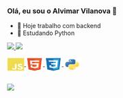 ### Olá, eu sou o Alvimar Vilanova 👋

- 🔭 Hoje trabalho com backend
- 🐍 Estudando Python

 <div>
  <a href="https://github.com/junio102">
  <img height="180em" src="https://github-readme-stats.vercel.app/api?username=junio102&show_icons=true&theme=react&include_all_commits=true&count_private=true"/>
  <img height="180em" src="https://github-readme-stats.vercel.app/api/top-langs/?username=junio102&layout=compact&langs_count=7&theme=react"/>
</div>

  <div style="display: inline_block"><br>
  <img align="center" alt="Junio-Js" height="30" width="40" src="https://raw.githubusercontent.com/devicons/devicon/master/icons/javascript/javascript-plain.svg">
  <img align="center" alt="Junio-HTML" height="30" width="40" src="https://raw.githubusercontent.com/devicons/devicon/master/icons/html5/html5-original.svg">
  <img align="center" alt="Junio-CSS" height="30" width="40" src="https://raw.githubusercontent.com/devicons/devicon/master/icons/css3/css3-original.svg">
  <img align="center" alt="Junio-Python" height="30" width="40" src="https://raw.githubusercontent.com/devicons/devicon/master/icons/python/python-original.svg">
</div>
  
  ##
  
  <div>
    <a href="https://www.linkedin.com/in/alvimar-vilanova" target="_blank"><img src="https://img.shields.io/badge/LinkedIn-0077B5?style=for-the-badge&logo=linkedin&logoColor=white" target="_blank"></a>
 </div>
